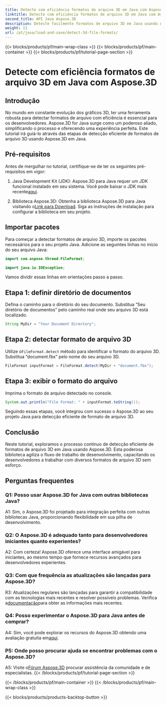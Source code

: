 ```yaml
---
title: Detecte com eficiência formatos de arquivo 3D em Java com Aspose.3D
linktitle: Detecte com eficiência formatos de arquivo 3D em Java com Aspose.3D
second_title: API Java Aspose.3D
description: Detecte facilmente formatos de arquivo 3D em Java usando Aspose.3D. Simplifique seu processo de desenvolvimento com esta biblioteca poderosa.
weight: 11
url: /pt/java/load-and-save/detect-3d-file-formats/
---
```


{{< blocks/products/pf/main-wrap-class >}}
{{< blocks/products/pf/main-container >}}
{{< blocks/products/pf/tutorial-page-section >}}

# Detecte com eficiência formatos de arquivo 3D em Java com Aspose.3D

## Introdução

No mundo em constante evolução dos gráficos 3D, ter uma ferramenta robusta para detectar formatos de arquivo com eficiência é essencial para os desenvolvedores. Aspose.3D for Java surge como um poderoso aliado, simplificando o processo e oferecendo uma experiência perfeita. Este tutorial irá guiá-lo através das etapas de detecção eficiente de formatos de arquivo 3D usando Aspose.3D em Java.

## Pré-requisitos

Antes de mergulhar no tutorial, certifique-se de ter os seguintes pré-requisitos em vigor:

1. Java Development Kit (JDK): Aspose.3D para Java requer um JDK funcional instalado em seu sistema. Você pode baixar o JDK mais recente[aqui](https://www.oracle.com/java/technologies/javase-downloads.html).

2.  Biblioteca Aspose.3D: Obtenha a biblioteca Aspose.3D para Java visitando o[Link para Download](https://releases.aspose.com/3d/java/). Siga as instruções de instalação para configurar a biblioteca em seu projeto.

## Importar pacotes

Para começar a detectar formatos de arquivo 3D, importe os pacotes necessários para o seu projeto Java. Adicione as seguintes linhas no início do seu arquivo Java:

```java
import com.aspose.threed.FileFormat;

import java.io.IOException;
```

Vamos dividir essas linhas em orientações passo a passo.

## Etapa 1: definir diretório de documentos

Defina o caminho para o diretório do seu documento. Substitua “Seu diretório de documentos” pelo caminho real onde seu arquivo 3D está localizado.

```java
String MyDir = "Your Document Directory";
```

## Etapa 2: detectar formato de arquivo 3D

 Utilize o`FileFormat.detect` método para identificar o formato do arquivo 3D. Substitua “document.fbx” pelo nome do seu arquivo 3D.

```java
FileFormat inputFormat = FileFormat.detect(MyDir + "document.fbx");
```

## Etapa 3: exibir o formato do arquivo

Imprima o formato de arquivo detectado no console.

```java
System.out.println("File Format: " + inputFormat.toString());
```

Seguindo essas etapas, você integrou com sucesso o Aspose.3D ao seu projeto Java para detecção eficiente de formato de arquivo 3D.

## Conclusão

Neste tutorial, exploramos o processo contínuo de detecção eficiente de formatos de arquivo 3D em Java usando Aspose.3D. Esta poderosa biblioteca agiliza o fluxo de trabalho de desenvolvimento, capacitando os desenvolvedores a trabalhar com diversos formatos de arquivo 3D sem esforço.

## Perguntas frequentes

### Q1: Posso usar Aspose.3D for Java com outras bibliotecas Java?

A1: Sim, o Aspose.3D foi projetado para integração perfeita com outras bibliotecas Java, proporcionando flexibilidade em sua pilha de desenvolvimento.

### Q2: O Aspose.3D é adequado tanto para desenvolvedores iniciantes quanto experientes?

A2: Com certeza! Aspose.3D oferece uma interface amigável para iniciantes, ao mesmo tempo que fornece recursos avançados para desenvolvedores experientes.

### Q3: Com que frequência as atualizações são lançadas para Aspose.3D?

 R3: Atualizações regulares são lançadas para garantir a compatibilidade com as tecnologias mais recentes e resolver possíveis problemas. Verifica a[documentação](https://reference.aspose.com/3d/java/)para obter as informações mais recentes.

### Q4: Posso experimentar o Aspose.3D para Java antes de comprar?

 A4: Sim, você pode explorar os recursos do Aspose.3D obtendo uma avaliação gratuita em[aqui](https://releases.aspose.com/).

### P5: Onde posso procurar ajuda se encontrar problemas com o Aspose.3D?

 A5: Visite o[Fórum Aspose.3D](https://forum.aspose.com/c/3d/18) procurar assistência da comunidade e de especialistas.
{{< /blocks/products/pf/tutorial-page-section >}}

{{< /blocks/products/pf/main-container >}}
{{< /blocks/products/pf/main-wrap-class >}}

{{< blocks/products/products-backtop-button >}}
